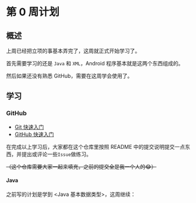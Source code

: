 # 第 0 周计划

## 概述

上周已经把立项的事基本弄完了，这周就正式开始学习了。

首先需要学习的还是 `Java` 和 `XML`，Android 程序基本就是这两个东西组成的。

然后如果还没有熟悉 GitHub，需要在这周学会使用了。

## 学习

### GitHub

* [Git 快速入门](https://www.itcodemonkey.com/article/13883.html)
* [GitHub 快速入门](https://guides.github.com/activities/hello-world/)

在完成以上学习后，大家都在这个仓库里按照 README 中的提交说明提交一点东西，并提出或评论一些`Issue`做练习。

~~（这个仓库需要大家一起来填充，之前的提交全是我一个人的😂）~~

#### Java

之前写的计划是学到 <Java 基本数据类型>，这周继续：


